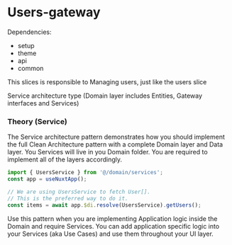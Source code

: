 # Users-gateway

Dependencies:

- setup
- theme
- api
- common

This slices is responsible to Managing users, just like the users slice

Service architecture type (Domain layer includes Entities, Gateway interfaces and Services)

### Theory (Service)

The Service architecture pattern demonstrates how you should implement the full Clean Architecture pattern with a complete Domain layer and Data layer. You Services will live in you Domain folder. You are required to implement all of the layers accordingly.

```ts
import { UsersService } from '@/domain/services';
const app = useNuxtApp();

// We are using UsersService to fetch User[].
// This is the preferred way to do it.
const items = await app.$di.resolve(UsersService).getUsers();
```

Use this pattern when you are implementing Application logic inside the Domain and require Services. You can add application specific logic into your Services (aka Use Cases) and use them throughout your UI layer.
